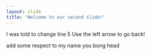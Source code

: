 ```yaml
---
layout: slide
title: "Welcome to our second slide!"
---
```

I was told to change line 5
Use the left arrow to go back!

add some respect to my name you bong head
